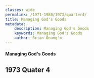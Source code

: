 ```yaml
---
classes: wide
permalink: /1971-1980/1973/quarter4/
title: Managing God's Goods
metadata:
    description: Managing God's Goods
    keywords: Managing God's Goods
    author: Brian Onang'o
---
```


#### Managing God's Goods

## 1973 Quater 4
